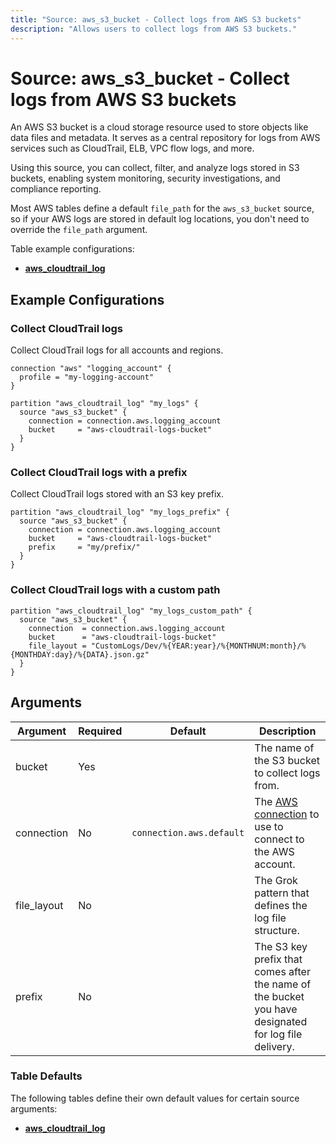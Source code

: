 ```yaml
---
title: "Source: aws_s3_bucket - Collect logs from AWS S3 buckets"
description: "Allows users to collect logs from AWS S3 buckets."
---
```


# Source: aws_s3_bucket - Collect logs from AWS S3 buckets

An AWS S3 bucket is a cloud storage resource used to store objects like data files and metadata. It serves as a central repository for logs from AWS services such as CloudTrail, ELB, VPC flow logs, and more.

Using this source, you can collect, filter, and analyze logs stored in S3 buckets, enabling system monitoring, security investigations, and compliance reporting.

Most AWS tables define a default `file_path` for the `aws_s3_bucket` source, so if your AWS logs are stored in default log locations, you don't need to override the `file_path` argument.

Table example configurations:

- **[aws_cloudtrail_log](https://tailpipe.io/plugins/turbot/aws/tables/aws_cloudtrail_log#example-configurations)**

## Example Configurations

### Collect CloudTrail logs

Collect CloudTrail logs for all accounts and regions.

```hcl
connection "aws" "logging_account" {
  profile = "my-logging-account"
}

partition "aws_cloudtrail_log" "my_logs" {
  source "aws_s3_bucket" {
    connection = connection.aws.logging_account
    bucket     = "aws-cloudtrail-logs-bucket"
  }
}
```

### Collect CloudTrail logs with a prefix

Collect CloudTrail logs stored with an S3 key prefix.

```hcl
partition "aws_cloudtrail_log" "my_logs_prefix" {
  source "aws_s3_bucket" {
    connection = connection.aws.logging_account
    bucket     = "aws-cloudtrail-logs-bucket"
    prefix     = "my/prefix/"
  }
}
```

### Collect CloudTrail logs with a custom path

```hcl
partition "aws_cloudtrail_log" "my_logs_custom_path" {
  source "aws_s3_bucket" {
    connection  = connection.aws.logging_account
    bucket      = "aws-cloudtrail-logs-bucket"
    file_layout = "CustomLogs/Dev/%{YEAR:year}/%{MONTHNUM:month}/%{MONTHDAY:day}/%{DATA}.json.gz"
  }
}
```

## Arguments

| Argument      | Required | Default                  | Description                                                                                                                |
|---------------|----------|--------------------------|----------------------------------------------------------------------------------------------------------------------------|
| bucket        | Yes      |                          | The name of the S3 bucket to collect logs from.                                                                            |
| connection    | No       | `connection.aws.default` | The [AWS connection](https://tailpipe.io/docs/reference/config-files/connection/aws) to use to connect to the AWS account. |
| file_layout   | No       |                          | The Grok pattern that defines the log file structure.                                                                      |
| prefix        | No       |                          | The S3 key prefix that comes after the name of the bucket you have designated for log file delivery.                       |

### Table Defaults

The following tables define their own default values for certain source arguments:

- **[aws_cloudtrail_log](https://tailpipe.io/plugins/turbot/aws/tables/aws_cloudtrail_log#aws_s3_bucket)**
